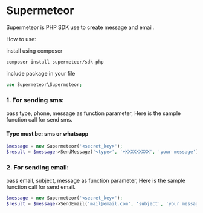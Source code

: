 # Supermeteor
Supermeteor is PHP SDK use to create message and email.

How to use:

install using composer
```bash
composer install supermeteor/sdk-php
```

include package in your file
```php
use Supermeteor\Supermeteor;
```

### 1. For sending sms:

pass type, phone, message as function parameter,
Here is the sample function call for send sms.

#### Type must be: sms or whatsapp

```php
$message = new Supermeteor('<secret_key>');
$result = $message->SendMessage('<type>', '+XXXXXXXXX', 'your message');
```
### 2. For sending email:

pass email, subject, message as function parameter,
Here is the sample function call for send email.
```php
$message = new Supermeteor('<secret_key>');
$result = $message->SendEmail('mail@email.com', 'subject', 'your message');
```
